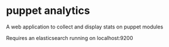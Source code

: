 
puppet analytics
================

A web application to collect and display stats on puppet modules


Requires an elasticsearch running on localhost:9200
